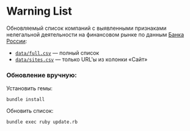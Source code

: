 # Warning List
Обновляемый список компаний с выявленными признаками нелегальной деятельности на финансовом рынке по данным [Банка России](https://www.cbr.ru/inside/warning-list/):

* [`data/full.csv`](https://github.com/creadone/warning-list/blob/main/data/full.csv) — полный список
* [`data/sites.csv`](https://github.com/creadone/warning-list/blob/main/data/sites.csv) — только URL'ы из колонки «Сайт»

### Обновление вручную:
Установить гемы:
```
bundle install
```

Обновить список:
```
bundle exec ruby update.rb
```
